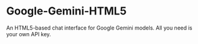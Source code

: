# Google-Gemini-HTML5
An HTML5-based chat interface for Google Gemini models. All you need is your own API key.

